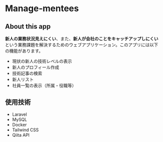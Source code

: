 # **Manage-mentees**

## About this app

**新人の業務状況見えにくい**、また、**新人が会社のことをキャッチアップしにくい**という業務課題を解決するためのウェブアプリケーション。このアプリには以下の機能があります。

-   現状の新人の技術レベルの表示
-   新人のプロフィール作成
-   技術記事の検索
-   新人リスト
-   社員一覧の表示（所属・役職等）

## 使用技術

-   Laravel
-   MySQL
-   Docker
-   Tailwind CSS
-   Qiita API
